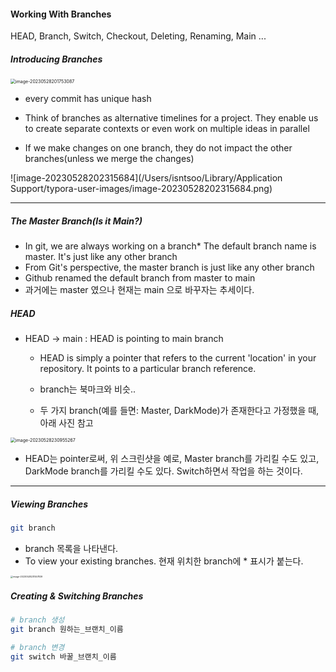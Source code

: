 #### Working With Branches

HEAD, Branch, Switch, Checkout, Deleting, Renaming, Main ...

##### Introducing Branches

<img src="/Users/isntsoo/Library/Application Support/typora-user-images/image-20230528201753087.png" alt="image-20230528201753087" style="zoom:50%;" />

- every commit has unique hash

- Think of branches as alternative timelines for a project. They enable us to create separate contexts or even work on multiple ideas in parallel
- If we make changes on one branch, they do not impact the other branches(unless we merge the changes)

![image-20230528202315684](/Users/isntsoo/Library/Application Support/typora-user-images/image-20230528202315684.png)

---

##### The Master Branch(Is it Main?)

- In git, we are always working on a branch* The default branch name is master. It's just like any other branch
- From Git's perspective, the master branch is just like any other branch
- Github renamed the default branch from master to main
- 과거에는 master 였으나 현재는 main 으로 바꾸자는 추세이다.

##### HEAD

- HEAD -> main : HEAD is pointing to main branch

  - HEAD is simply a pointer that refers to the current 'location' in your repository. It points to a particular branch reference.

  - branch는 북마크와 비슷..
  - 두 가지 branch(예를 들면: Master, DarkMode)가 존재한다고 가정했을 때, 아래 사진 참고

<img src="/Users/isntsoo/Library/Application Support/typora-user-images/image-20230528230955267.png" alt="image-20230528230955267" style="zoom:50%;" />

- HEAD는 pointer로써, 위 스크린샷을 예로, Master branch를 가리킬 수도 있고, DarkMode branch를 가리킬 수도 있다. Switch하면서 작업을 하는 것이다.

---

##### Viewing Branches

~~~bash
git branch
~~~

- branch 목록을 나타낸다.
- To view your existing branches. 현재 위치한 branch에 * 표시가 붙는다.

<img src="/Users/isntsoo/Library/Application Support/typora-user-images/image-20230528231557839.png" alt="image-20230528231557839" style="zoom:25%;" />

##### Creating & Switching Branches

~~~bash
# branch 생성
git branch 원하는_브랜치_이름
~~~

~~~bash
# branch 변경
git switch 바꿀_브랜치_이름
~~~

